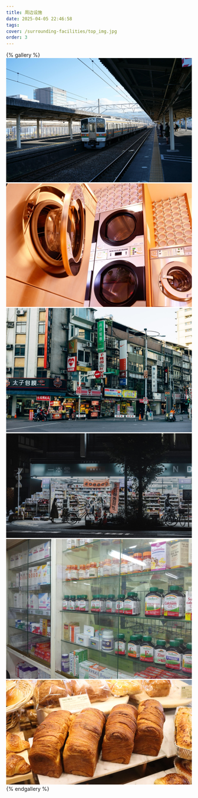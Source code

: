 ```yaml
---
title: 周边设施
date: 2025-04-05 22:46:58
tags:
cover: /surrounding-facilities/top_img.jpg
order: 3
---
```

{% gallery %}
![station](/surrounding-facilities/station.jpg)
![washing_machine](/surrounding-facilities/cleaner.jpg)
![supermarket](/surrounding-facilities/supermarket.jpg)
![store](/surrounding-facilities/store.jpg)
![pharmacy](/surrounding-facilities/pharmacy.jpg)
![bakery](/surrounding-facilities/bakery.jpg)
{% endgallery %}
